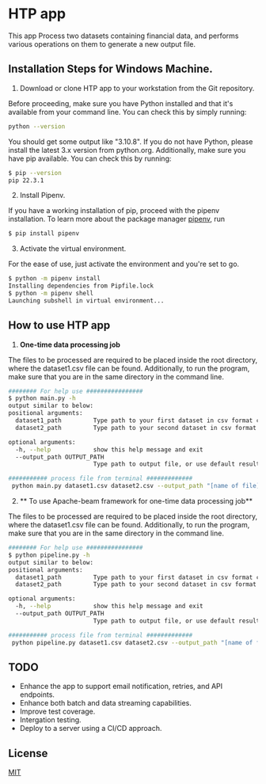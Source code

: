 # HTP app
 This app Process two datasets containing financial data, and performs various operations on them to generate a new output file.

## Installation Steps for Windows Machine.

1. Download or clone HTP app to your workstation from the Git repository.

Before proceeding, make sure you have Python installed and that it's available from your command line. You can check this by simply running:
```bash
python --version
```
You should get some output like "3.10.8". If you do not have Python, please install the latest 3.x version from python.org. Additionally, make sure you have pip available. You can check this by running:
```bash
$ pip --version
pip 22.3.1
```

2. Install Pipenv.

If you have a working installation of pip, proceed with the pipenv installation. To learn more about the package manager [pipenv](https://pipenv.pypa.io/en/latest/installation/), run
```bash
$ pip install pipenv
```

3. Activate the virtual environment.

For the ease of use, just activate the environment and you're set to go.
```bash
$ python -m pipenv install
Installing dependencies from Pipfile.lock
$ python -m pipenv shell
Launching subshell in virtual environment...
```

## How to use  HTP app
1. **One-time data processing job**

The files to be processed are required to be placed inside the root directory, where the dataset1.csv file can be found. Additionally, to run the program, make sure that you are in the same directory in the command line.
```bash
######## For help use ################
$ python main.py -h
output similar to below:
positional arguments:
  dataset1_path         Type path to your first dataset in csv format containing financial data.       
  dataset2_path         Type path to your second dataset in csv format containing tier data.

optional arguments:
  -h, --help            show this help message and exit
  --output_path OUTPUT_PATH
                        Type path to output file, or use default result.csv file.

########### process file from terminal #############
 python main.py dataset1.csv dataset2.csv --output_path "[name of file]"

```

2. ** To use Apache-beam framework for one-time data processing job**

The files to be processed are required to be placed inside the root directory, where the dataset1.csv file can be found. Additionally, to run the program, make sure that you are in the same directory in the command line.
```bash
######## For help use ################
$ python pipeline.py -h
output similar to below:
positional arguments:
  dataset1_path         Type path to your first dataset in csv format containing financial data.       
  dataset2_path         Type path to your second dataset in csv format containing tier data.

optional arguments:
  -h, --help            show this help message and exit
  --output_path OUTPUT_PATH
                        Type path to output file, or use default result.csv file.

########### process file from terminal #############
 python pipeline.py dataset1.csv dataset2.csv --output_path "[name of file]"

```
## TODO
- Enhance the app to support email notification, retries, and API endpoints.
- Enhance both batch and data streaming capabilities.
- Improve test coverage.
- Intergation testing.
- Deploy to a server using a CI/CD approach.

## License
[MIT](https://choosealicense.com/licenses/mit/)